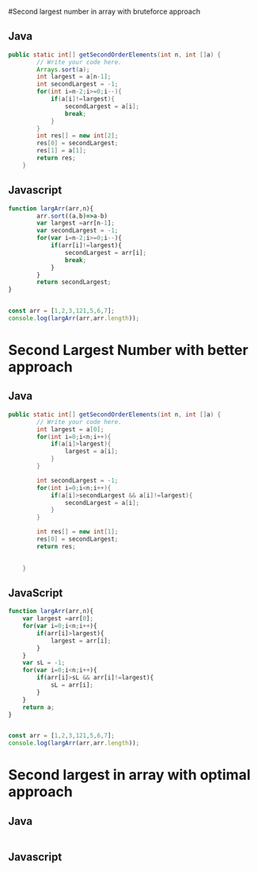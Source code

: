 #Second largest number in array with bruteforce approach

## Java
```java
public static int[] getSecondOrderElements(int n, int []a) {
        // Write your code here.
        Arrays.sort(a);
        int largest = a[n-1];
        int secondLargest = -1;
        for(int i=n-2;i>=0;i--){
            if(a[i]!=largest){
                secondLargest = a[i];
                break;
            }
        }
        int res[] = new int[2];
        res[0] = secondLargest;
        res[1] = a[1];
        return res;
    }
```
## Javascript
```javascript
function largArr(arr,n){
        arr.sort((a,b)=>a-b)
        var largest =arr[n-1];
        var secondLargest = -1;
        for(var i=n-2;i>=0;i--){
            if(arr[i]!=largest){
                secondLargest = arr[i];
                break;
            }
        }
        return secondLargest;
}


const arr = [1,2,3,121,5,6,7];
console.log(largArr(arr,arr.length));
```


# Second Largest Number with better approach
## Java
```Java
public static int[] getSecondOrderElements(int n, int []a) {
        // Write your code here.
        int largest = a[0];
        for(int i=0;i<n;i++){
            if(a[i]>largest){
                largest = a[i];
            }
        }

        int secondLargest = -1;
        for(int i=0;i<n;i++){
            if(a[i]>secondLargest && a[i]!=largest){
                secondLargest = a[i];
            }
        }

        int res[] = new int[1];
        res[0] = secondLargest;
        return res;

        
    }

```
## JavaScript
```javascript
function largArr(arr,n){
    var largest =arr[0];
    for(var i=0;i<n;i++){
        if(arr[i]>largest){
            largest = arr[i];
        }
    }
    var sL = -1;
    for(var i=0;i<n;i++){
        if(arr[i]>sL && arr[i]!=largest){
            sL = arr[i];
        }
    }
    return a;
}


const arr = [1,2,3,121,5,6,7];
console.log(largArr(arr,arr.length));

```

# Second largest in array with optimal approach

## Java
```java


```


## Javascript
```javascript

```
